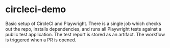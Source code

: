 # circleci-demo
Basic setup of CircleCI and Playwright. There is a single job which checks out the repo, installs dependencies, and runs all Playwright tests against a public test application. The test report is stored as an artifact. The workflow is triggered when a PR is opened.
